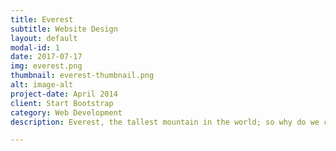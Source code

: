 ```yaml
---
title: Everest
subtitle: Website Design
layout: default
modal-id: 1
date: 2017-07-17
img: everest.png
thumbnail: everest-thumbnail.png
alt: image-alt
project-date: April 2014
client: Start Bootstrap
category: Web Development
description: Everest, the tallest mountain in the world; so why do we call ourselves Everest? We believe cooking is like climbing; every stage of achievement like a camp on the way up to the top. We want to be the best at what we do, and one day we will reach the summit of Everest.

---
```

